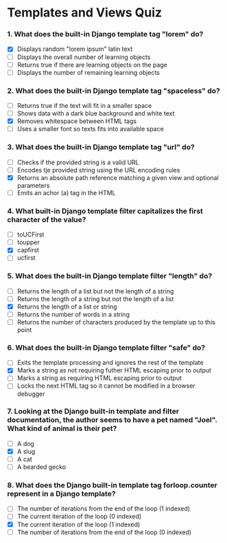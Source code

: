# Templates and Views Quiz

### 1. What does the built-in Django template tag "lorem" do?
- [x] Displays random "lorem ipsum" latin text
- [ ] Displays the overall number of learning objects
- [ ] Returns true if there are learning objects on the page
- [ ] Displays the number of remaining learning objects

### 2. What does the built-in Django template tag "spaceless" do?
- [ ] Returns true if the text will fit in a smaller space
- [ ] Shows data with a dark blue background and white text
- [x] Removes whitespace between HTML tags
- [ ] Uses a smaller font so texts fits into available space

### 3. What does the built-in Django template tag "url" do?
- [ ] Checks if the provided string is a valid URL
- [ ] Encodes tje provided string using the URL encoding rules
- [x] Returns an absolute path reference matching a given view and optional parameters
- [ ] Emits an achor (a) tag in the HTML

### 4. What built-in Django template filter capitalizes the first character of the value?
- [ ] toUCFirst
- [ ] toupper
- [x] capfirst
- [ ] ucfirst

### 5. What does the built-in Django template filter "length" do?
- [ ] Returns the length of a list but not the length of a string
- [ ] Returns the length of a string but not the length of a list
- [x] Returns the length of a list or string
- [ ] Returns the number of words in a string
- [ ] Returns the number of characters produced by the template up to this point

### 6. What does the built-in Django template filter "safe" do?
- [ ] Exits the template processing and ignores the rest of the template
- [x] Marks a string as not requiring futher HTML escaping prior to output
- [ ] Marks a string as requiring HTML escaping prior to output
- [ ] Locks the next HTML tag so it cannot be modified in a browser debugger

### 7. Looking at the Django built-in template and filter documentation, the author seems to have a pet named "Joel". What kind of animal is their pet?
- [ ] A dog
- [x] A slug
- [ ] A cat
- [ ] A bearded gecko

### 8. What does the Django built-in template tag forloop.counter represent in a Django template?
- [ ] The number of iterations from the end of the loop (1 indexed)
- [ ] The current iteration of the loop (0 indexed)
- [x] The current iteration of the loop (1 indexed)
- [ ] The number of iterations from the end of the loop (0 indexed)
